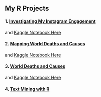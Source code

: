 ## My R Projects

#### 1. [Investigating My Instagram Engagement](https://github.com/Osamaex/Data-Analysis-with-R/blob/main/Instagram_Engagement.R)
and [Kaggle Notebook Here](https://www.kaggle.com/code/osamasarm/case-study-instagram-engagement)
#### 2. [Mapping World Deaths and Causes](https://github.com/Osamaex/Data-Analysis-with-R/blob/main/Mapping_World_Deaths_and_Causes.R)
and [Kaggle Notebook Here](https://www.kaggle.com/code/osamasarm/mapping-causes-of-death)
#### 3. [World Deaths and Causes](https://github.com/Osamaex/Data-Analysis-with-R/blob/main/World_Death_Causes.R)
and [Kaggle Notebook Here](https://www.kaggle.com/code/osamasarm/a-look-into-world-deaths-causes)
#### 4. [Text Mining with R](https://github.com/Osamaex/Data-Analysis-with-R/blob/main/Text%20Mining%20with%20R.R)
